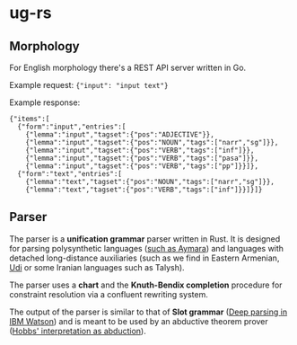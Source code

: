 # ug-rs

## Morphology

For English morphology there's a REST API server written in Go.

Example request: `{"input": "input text"}`

Example response:
```
{"items":[
  {"form":"input","entries":[
    {"lemma":"input","tagset":{"pos":"ADJECTIVE"}},
    {"lemma":"input","tagset":{"pos":"NOUN","tags":["narr","sg"]}},
    {"lemma":"input","tagset":{"pos":"VERB","tags":["inf"]}},
    {"lemma":"input","tagset":{"pos":"VERB","tags":["pasa"]}},
    {"lemma":"input","tagset":{"pos":"VERB","tags":["pp"]}}]},
  {"form":"text","entries":[
    {"lemma":"text","tagset":{"pos":"NOUN","tags":["narr","sg"]}},
    {"lemma":"text","tagset":{"pos":"VERB","tags":["inf"]}}]}]}
```

## Parser

The parser is a **unification grammar** parser written in Rust.
It is designed for parsing polysynthetic languages ([such as Aymara](https://aclanthology.org/W13-3712.pdf))
and languages with detached long-distance auxiliaries (such as we find in Eastern Armenian, [Udi](https://www.amazon.com/Endoclitics-Origins-Morphosyntax-Alice-Harris/dp/0199246335) or some Iranian languages such as Talysh).

The parser uses a **chart** and the **Knuth-Bendix completion** procedure for constraint resolution via a confluent rewriting system.

The output of the parser is similar to that of **Slot grammar** ([Deep parsing in IBM Watson](https://dl.acm.org/doi/10.1147/JRD.2012.2185409)) and is meant to be used by an abductive theorem prover ([Hobbs' interpretation as abduction](https://aclanthology.org/C12-1079/)).
